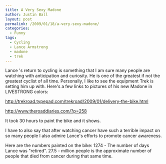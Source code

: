 ```yaml
---
title: A Very Sexy Madone
author: Justin Ball
layout: post
permalink: /2009/01/18/a-very-sexy-madone/
categories:
  - Funny
tags:
  - Cycling
  - Lance Armstrong
  - madone
  - trek
---
```

Lance 's return to cycling is something that I am sure many people are watching with anticipation and curiosity. He is one of the greatest if not the greatest cyclist of all time. Personally, I like to see the equipment Trek is setting him up with. Here's a few links to pictures of his new Madone in LIVESTRONG colors:

http://trekroad.typepad.com/trekroad/2009/01/delivery-the-bike.html

http://www.theroaddiaries.com/?p=258

It took 30 hours to paint the bike and it shows.

I have to also say that after watching cancer have such a terrible impact on so many people I also admire Lance's efforts to promote cancer awareness.

Here are the numbers painted on the bike:
1274 - The number of days Lance was "retired".
27.5 - million people is the approximate number of people that died from cancer during that same time.